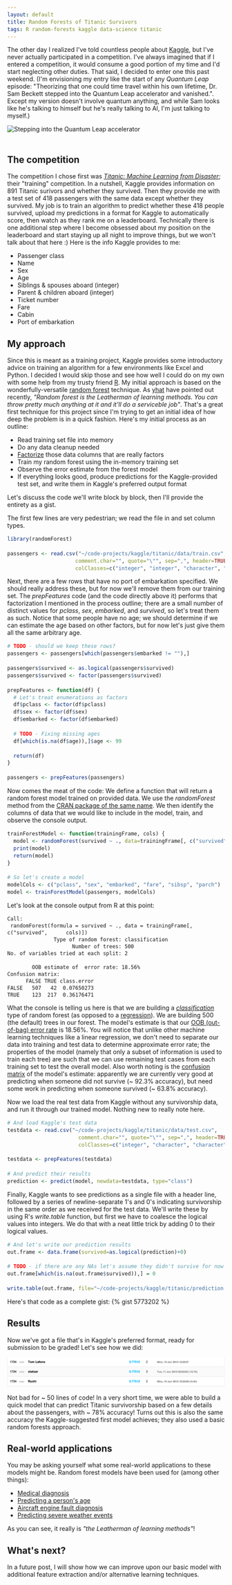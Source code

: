 ```yaml
---
layout: default
title: Random Forests of Titanic Survivors
tags: R random-forests kaggle data-science titanic
---
```


The other day I realized I've told countless people about [Kaggle](http://www.kaggle.com/), but I've never actually participated in a competition.  I've always imagined that if I entered a competition, it would consume a good portion of my time and I'd start neglecting other duties.  That said, I decided to enter one this past weekend.  (I'm envisioning my entry like the start of any _Quantum Leap_ episode: "Theorizing that one could time travel within his own lifetime, Dr. Sam Beckett stepped into the Quantum Leap accelerator and vanished.".  Except my version doesn't involve quantum anything, and while Sam looks like he's talking to himself but he's really talking to Al, I'm just talking to myself.)

<div class="text-center">
  <img src="http://www.staffingdaily.com/wp-content/uploads/2013/04/full-quantum-leap-screenshot.jpg" alt="Stepping into the Quantum Leap accelerator" style="width: 300px; margin-bottom: 20px;"/>
</div>

## The competition

The competition I chose first was _[Titanic: Machine Learning from Disaster](https://www.kaggle.com/c/titanic-gettingStarted)_; their "training" competition.  In a nutshell, Kaggle provides information on 891 Titanic surivors and whether they survived.  Then they provide me with a test set of 418 passengers with the same data except whether they survived.  My job is to train an algorithm to predict whether these 418 people survived, upload my predictions in a format for Kaggle to automatically score, then watch as they rank me on a leaderboard.  Technically there is one additional step where I become obsessed about my position on the leaderboard and start staying up all night to improve things, but we won't talk about that here :)  Here is the info Kaggle provides to me:

* Passenger class
* Name
* Sex
* Age
* Siblings & spouses aboard (integer)
* Parent & children aboard (integer)
* Ticket number
* Fare
* Cabin
* Port of embarkation

## My approach

Since this is meant as a training project, Kaggle provides some introductory advice on training an algorithm for a few environments like Excel and Python.  I decided I would skip those and see how well I could do on my own with some help from my trusty friend [R](http://www.r-project.org/).  My initial approach is based on the wonderfully-versatile [random forest](http://en.wikipedia.org/wiki/Random_forest) technique.  As [yhat](http://blog.yhathq.com/posts/random-forests-in-python.html) have pointed out recently, _"Random forest is the Leatherman of learning methods.  You can throw pretty much anything at it and it'll do a serviceble job"_.  That's a great first technique for this project since I'm trying to get an initial idea of how deep the problem is in a quick fashion.  Here's my initial process as an outline:

* Read training set file into memory
* Do any data cleanup needed
* [Factorize](http://www.stat.berkeley.edu/classes/s133/factors.html) those data columns that are really factors
* Train my random forest using the in-memory training set
* Observe the error estimate from the forest model
* If everything looks good, produce predictions for the Kaggle-provided test set, and write them in Kaggle's preferred output format

Let's discuss the code we'll write block by block, then I'll provide the entirety as a gist.

The first few lines are very pedestrian; we read the file in and set column types.

``` r
library(randomForest)
 
passengers <- read.csv("~/code-projects/kaggle/titanic/data/train.csv",
                      comment.char="", quote="\"", sep=",", header=TRUE, stringsAsFactors=FALSE,
                      colClasses=c("integer", "integer", "character", "character", "numeric", "integer", "integer", "character", "numeric", "character", "character"))
```


Next, there are a few rows that have no port of embarkation specified.  We should really address these, but for now we'll remove them from our training set.  The _prepFeatures_ code (and the code directly above it) performs that factorization I mentioned in the process outline; there are a small number of distinct values for _pclass_, _sex_, _embarked_, and _survived_, so let's treat them as such.  Notice that some people have no age; we should determine if we can estimate the age based on other factors, but for now let's just give them all the same arbitrary age.

``` r
# TODO - should we keep these rows?
passengers <- passengers[which(passengers$embarked != ""),]
 
passengers$survived <- as.logical(passengers$survived)
passengers$survived <- factor(passengers$survived)
 
prepFeatures <- function(df) {
  # Let's treat enumerations as factors
  df$pclass <- factor(df$pclass)
  df$sex <- factor(df$sex)
  df$embarked <- factor(df$embarked)
  
  # TODO - Fixing missing ages
  df[which(is.na(df$age)),]$age <- 99
  
  return(df)
}

passengers <- prepFeatures(passengers)
```


Now comes the meat of the code:  We define a function that will return a random forest model trained on provided data.  We use the _randomForest_ method from the [CRAN package of the same name](http://cran.r-project.org/web/packages/randomForest/index.html).  We then identify the columns of data that we would like to include in the model, train, and observe the console output.

``` r
trainForestModel <- function(trainingFrame, cols) {
  model <- randomForest(survived ~ ., data=trainingFrame[, c("survived", cols)])
  print(model)
  return(model)
}
 
# So let's create a model
modelCols <- c("pclass", "sex", "embarked", "fare", "sibsp", "parch")
model <- trainForestModel(passengers, modelCols)
```

Let's look at the console output from R at this point:

```
Call:
 randomForest(formula = survived ~ ., data = trainingFrame[, c("survived",      cols)]) 
               Type of random forest: classification
                     Number of trees: 500
No. of variables tried at each split: 2

        OOB estimate of  error rate: 18.56%
Confusion matrix:
      FALSE TRUE class.error
FALSE   507   42  0.07650273
TRUE    123  217  0.36176471
```

What the console is telling us here is that we are building a _[classification](http://en.wikipedia.org/wiki/Statistical_classification)_ type of random forest (as opposed to a [regression](http://en.wikipedia.org/wiki/Regression_analysis)).  We are building 500 (the default) trees in our forest.  The model's estimate is that our [OOB (out-of-bag) error rate](http://www.stat.berkeley.edu/~breiman/RandomForests/cc_home.htm#ooberr) is 18.56%.  You will notice that unlike other machine learning techniques like a linear regression, we don't need to separate our data into training and test data to determine approximate error rate; the properties of the model (namely that only a subset of information is used to train each tree) are such that we can use remaining test cases from each training set to test the overall model.  Also worth noting is the [confusion matrix](http://en.wikipedia.org/wiki/Confusion_matrix) of the model's estimate: apparently we are currently very good at predicting when someone did not survive (~ 92.3% accuracy), but need some work in predicting when someone survived (~ 63.8% accuracy).

Now we load the real test data from Kaggle without any survivorship data, and run it through our trained model.  Nothing new to really note here.

``` r
# And load Kaggle's test data
testdata <- read.csv("~/code-projects/kaggle/titanic/data/test.csv",
                       comment.char="", quote="\"", sep=",", header=TRUE, stringsAsFactors=FALSE,
                       colClasses=c("integer", "character", "character", "numeric", "integer", "integer", "character", "numeric", "character", "character"))
 
testdata <- prepFeatures(testdata)
 
# And predict their results
prediction <- predict(model, newdata=testdata, type="class")
```

Finally, Kaggle wants to see predictions as a single file with a header line, followed by a series of newline-separate 1's and 0's indicating survivorship in the same order as we received for the test data.  We'll write these by using R's _write.table_ function, but first we have to coalesce the logical values into integers.  We do that with a neat little trick by adding 0 to their logical values.

``` r
# And let's write our prediction results
out.frame <- data.frame(survived=as.logical(prediction)+0)
 
# TODO - if there are any NAs let's assume they didn't survive for now
out.frame[which(is.na(out.frame$survived)),] = 0
 
write.table(out.frame, file="~/code-projects/kaggle/titanic/prediction.tsv", sep=",", quote=FALSE, col.names=TRUE, row.names=FALSE)
```

Here's that code as a complete gist:
{% gist 5773202 %}

## Results

Now we've got a file that's in Kaggle's preferred format, ready for submission to be graded!  Let's see how we did:

![Kaggle Titanic Leaderboard Snippet](/images/2013-06-14-random-forests-of-titanic-survivors/kaggle-titanic-leaderboard.png)

Not bad for ~ 50 lines of code!  In a very short time, we were able to build a quick model that can predict Titanic survivorship based on a few details about the passengers, with ~ 78% accuracy!  Turns out this is also the same accuracy the Kaggle-suggested first model achieves; they also used a basic random forests approach.

## Real-world applications

You may be asking yourself what some real-world applications to these models might be.  Random forest models have been used for (among other things):

* [Medical diagnosis](http://www.ncbi.nlm.nih.gov/pmc/articles/PMC2648734/)
* [Predicting a person's age](http://www.dabi.temple.edu/~hbling/publication/MontilloL09icip.pdf)
* [Aircraft engine fault diagnosis](http://ieeexplore.ieee.org/xpl/articleDetails.jsp?reload=true&arnumber=4281698)
* [Predicting severe weather events](http://onlinelibrary.wiley.com/doi/10.1002/sam.10128/abstract)

As you can see, it really is _"the Leatherman of learning methods"_!

## What's next?

In a future post, I will show how we can improve upon our basic model with additional feature extraction and/or alternative learning techniques.